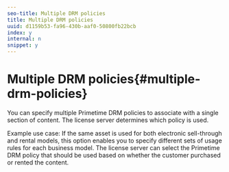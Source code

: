 ```yaml
---
seo-title: Multiple DRM policies
title: Multiple DRM policies
uuid: d1159b53-fa96-430b-aaf0-50800fb22bcb
index: y
internal: n
snippet: y
---
```


# Multiple DRM policies{#multiple-drm-policies}

You can specify multiple Primetime DRM policies to associate with a single section of content. The license server determines which policy is used.

Example use case: If the same asset is used for both electronic sell-through and rental models, this option enables you to specify different sets of usage rules for each business model. The license server can select the Primetime DRM policy that should be used based on whether the customer purchased or rented the content. 
